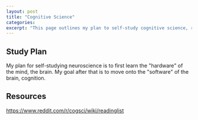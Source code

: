 ```yaml
---
layout: post
title: "Cognitive Science"
categories:
excerpt: "This page outlines my plan to self-study cognitive science, resources, and etc."
---
```


## Study Plan
My plan for self-studying neuroscience is to first learn the "hardware" of the mind, the brain.
My goal after that is to move onto the "software" of the brain, cognition.

## Resources
https://www.reddit.com/r/cogsci/wiki/readinglist
